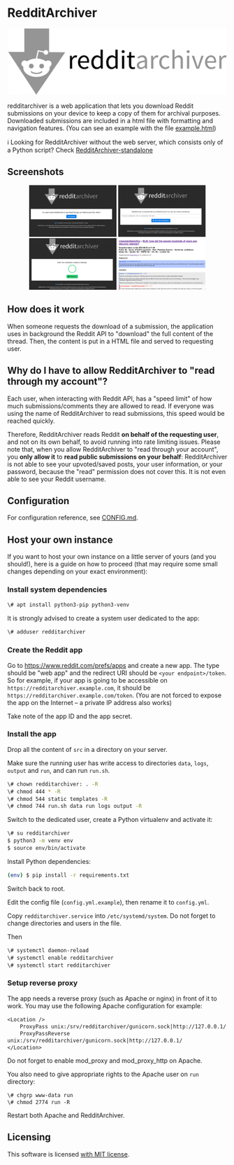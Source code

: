 # RedditArchiver

<p align="center"><img src="https://github.com/ailothaen/RedditArchiver/blob/main/github/logo.png?raw=true" alt="RedditArchiver logo" width="500"></p>

redditarchiver is a web application that lets you download Reddit submissions on your device to keep a copy of them for archival purposes.
Downloaded submissions are included in a html file with formatting and navigation features. (You can see an example with the file [example.html](https://github.com/ailothaen/RedditArchiver/blob/main/github/example.html))

ℹ️ Looking for RedditArchiver without the web server, which consists only of a Python script? Check [RedditArchiver-standalone](https://github.com/ailothaen/RedditArchiver-standalone)

## Screenshots

<p align="center">
<img src="https://github.com/ailothaen/RedditArchiver/blob/main/github/screenshot1.png?raw=true" alt="RedditArchiver logo" width="200">
<img src="https://github.com/ailothaen/RedditArchiver/blob/main/github/screenshot2.png?raw=true" alt="RedditArchiver logo" width="200">
<img src="https://github.com/ailothaen/RedditArchiver/blob/main/github/screenshot3.png?raw=true" alt="RedditArchiver logo" width="200">
<img src="https://github.com/ailothaen/RedditArchiver/blob/main/github/screenshot4.png?raw=true" alt="RedditArchiver logo" width="200">
</p>

## How does it work

When someone requests the download of a submission, the application uses in background the Reddit API to "download" the full content of the thread. Then, the content is put in a HTML file and served to requesting user.


## Why do I have to allow RedditArchiver to "read through my account"?

Each user, when interacting with Reddit API, has a "speed limit" of how much submissions/comments they are allowed to read. If everyone was using the name of RedditArchiver to read submissions, this speed would be reached quickly.

Therefore, RedditArchiver reads Reddit **on behalf of the requesting user**, and not on its own behalf, to avoid running into rate limiting issues. Please note that, when you allow RedditArchiver to "read through your account", you **only allow it** to **read public submissions on your behalf**: RedditArchiver is not able to see your upvoted/saved posts, your user information, or your password, because the "read" permission does not cover this. It is not even able to see your Reddit username.


## Configuration

For configuration reference, see [CONFIG.md](https://github.com/ailothaen/RedditArchiver/blob/main/CONFIG.md).


## Host your own instance

If you want to host your own instance on a little server of yours (and you should!), here is a guide on how to proceed (that may require some small changes depending on your exact environment):

### Install system dependencies

```bash
\# apt install python3-pip python3-venv
```

It is strongly advised to create a system user dedicated to the app:

```bash
\# adduser redditarchiver
```

### Create the Reddit app

Go to https://www.reddit.com/prefs/apps and create a new app. The type should be "web app" and the redirect URI should be `<your endpoint>/token`. So for example, if your app is going to be accessible on `https://redditarchiver.example.com`, it should be `https://redditarchiver.example.com/token`. (You are not forced to expose the app on the Internet – a private IP address also works)

Take note of the app ID and the app secret.

### Install the app

Drop all the content of `src` in a directory on your server.

Make sure the running user has write access to directories `data`, `logs`, `output` and `run`, and can run `run.sh`.

```bash
\# chown redditarchiver: . -R
\# chmod 444 * -R
\# chmod 544 static templates -R
\# chmod 744 run.sh data run logs output -R
```

Switch to the dedicated user, create a Python virtualenv and activate it:

```bash
\# su redditarchiver
$ python3 -m venv env
$ source env/bin/activate
```

Install Python dependencies:

```bash
(env) $ pip install -r requirements.txt
```

Switch back to root.

Edit the config file (`config.yml.example`), then rename it to `config.yml`.

Copy `redditarchiver.service` into `/etc/systemd/system`. Do not forget to change directories and users in the file.

Then
```bash
\# systemctl daemon-reload
\# systemctl enable redditarchiver
\# systemctl start redditarchiver
```

### Setup reverse proxy

The app needs a reverse proxy (such as Apache or nginx) in front of it to work. You may use the following Apache configuration for example:

```
<Location />
    ProxyPass unix:/srv/redditarchiver/gunicorn.sock|http://127.0.0.1/
    ProxyPassReverse unix:/srv/redditarchiver/gunicorn.sock|http://127.0.0.1/
</Location>
```

Do not forget to enable mod_proxy and mod_proxy_http on Apache.

You also need to give appropriate rights to the Apache user on `run` directory:

```
\# chgrp www-data run
\# chmod 2774 run -R
```

Restart both Apache and RedditArchiver.


## Licensing

This software is licensed [with MIT license](https://github.com/ailothaen/RedditArchiver/blob/main/LICENSE).
